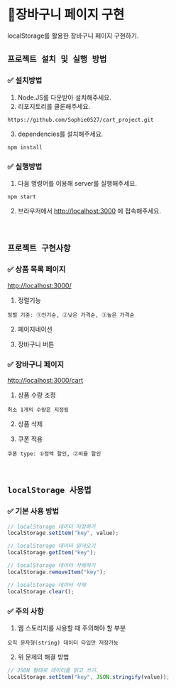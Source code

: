 # 🛒장바구니 페이지 구현

localStorage를 활용한 장바구니 페이지 구현하기.

## `프로젝트 설치 및 실행 방법`

### ✅ 설치방법

1. Node.JS를 다운받아 설치해주세요.
2. 리포지토리를 클론해주세요.

```
https://github.com/Sophie0527/cart_project.git
```

3. dependencies를 설치해주세요.
```
npm install
```


### ✅ 실행방법

1. 다음 명령어를 이용해 server를 실행해주세요.
```
npm start
```

2. 브라우저에서 [http://localhost:3000](http://localhost:3000) 에 접속해주세요.
  
&nbsp;
  
## `프로젝트 구현사항`

### ✅ 상품 목록 페이지
[http://localhost:3000/](http://localhost:3000/)
1. 정렬기능
```
정렬 기준: ①인기순, ②낮은 가격순, ③높은 가격순
```

2. 페이지네이션

3. 장바구니 버튼


### ✅ 장바구니 페이지
[http://localhost:3000/cart](http://localhost:3000/cart)
1. 상품 수량 조정
```
최소 1개의 수량은 지정됨
```

2. 상품 삭제

3. 쿠폰 적용
```
쿠폰 type: ①정액 할인, ②비율 할인
```

&nbsp;

## `localStorage 사용법`

### ✅ 기본 사용 방법
```js
// localStorage 데이터 저장하기
localStorage.setItem("key", value);

// localStorage 데이터 읽어오기
localStorage.getItem("key");

// localStorage 데이터 삭제하기
localStorage.removeItem("key");

// localStorage 데이터 삭제
localStorage.clear();
```

### ✅ 주의 사항

1. 웹 스토리지를 사용할 때 주의해야 할 부분
```
오직 문자형(string) 데이터 타입만 저장가능
```

2. 위 문제의 해결 방법
```js
// JSON 형태로 데이터를 읽고 쓰기.
localStorage.setItem("key", JSON.stringify(value));
```
